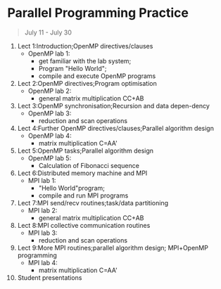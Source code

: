 # Parallel Programming Practice
> July 11 - July 30

1.  Lect 1:Introduction;OpenMP directives/clauses
    - OpenMP lab 1:
        - get familiar with the lab system;
        - Program "Hello World";
        - compile and execute OpenMP programs
2.  Lect 2:OpenMP directives;Program optimisation
    - OpenMP lab 2:
        - general matrix multiplication CC+AB
3.  Lect 3:OpenMP synchronisation;Recursion and data depen-dency
    - OpenMP lab 3:
        - reduction and scan operations
4.  Lect 4:Further OpenMP directives/clauses;Parallel algorithm design
    - OpenMP lab 4:
        - matrix multiplication C=AA'
5.  Lect 5:OpenMP tasks;Parallel algorithm design
    - OpenMP lab 5:
        - Calculation of Fibonacci sequence
6.  Lect 6:Distributed memory machine and MPI
    - MPI lab 1:
        - "Hello World"program;
        - compile and run MPI programs
7.  Lect 7:MPI send/recv routines;task/data partitioning
    - MPI lab 2:
        - general matrix multiplication CC+AB
8.  Lect 8:MPI collective communication routines
    - MPI lab 3:
        - reduction and scan operations
9.  Lect 9:More MPI routines;parallel algorithm design; MPl+OpenMP programming
    - MPI lab 4:
        - matrix multiplication C=AA'
10. Student presentations